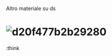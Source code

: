 Altro materiale su ds
# ![d20f477b2b29280](https://github.com/salvatore-abello/olicyber-corso-marconi/assets/107145304/ed3d9c33-a04b-4b33-9cd0-5e19bf4e354b)
:think
